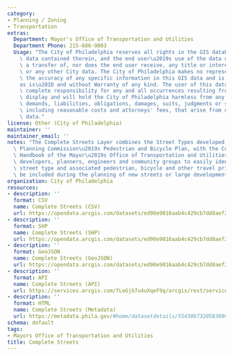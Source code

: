 ```yaml
---
category:
- Planning / Zoning
- Transportation
extras:
  Department: Mayor's Office of Transportation and Utilities
  Department Phone: 215-686-9003
  Usage: "The City of Philadelphia reserves all rights in the GIS database and any\
    \ data contained therein, and the end user\u2019s use of the data does not constitute\
    \ a transfer of, nor does the end user receive, any title or interest in the database\
    \ or any other City data. The City of Philadelphia makes no representation about\
    \ the accuracy of any specific information in this GIS data and is provided \u201C\
    as is\u201D and without Warranty of any kind. The user of this data will assume\
    \ complete responsibility for any and all occurrences resulting from its use or\
    \ display and will hold the City of Philadelphia harmless from any and all claims,\
    \ demands, liabilities, obligations, damages, suits, judgments or settlements,\
    \ including reasonable costs and attorneys' fees, that arise from use of this\
    \ data."
license: Other (City of Philadelphia)
maintainer: ''
maintainer_email: ''
notes: "The Complete Streets Layer combines the Street Types developed by the City\
  \ Planning Commission\u2019s Pedestrian and Bicycle Plan, with the Complete Streets\
  \ Handbook of the Mayor\u2019s Office of Transportation and Utilities. It allows\
  \ developers, planners, engineers and community groups to easily identify their\
  \ street type and associated pedestrian, bicycle and other travel priorities to\
  \ be included during the planning of new streets or large developments."
organization: City of Philadelphia
resources:
- description: ''
  format: CSV
  name: Complete Streets (CSV)
  url: https://opendata.arcgis.com/datasets/ed90e9016aab4c429cb7dd8aef2a87a3_0.csv
- description: ''
  format: SHP
  name: Complete Streets (SHP)
  url: https://opendata.arcgis.com/datasets/ed90e9016aab4c429cb7dd8aef2a87a3_0.zip
- description: ''
  format: GeoJSON
  name: Complete Streets (GeoJSON)
  url: https://opendata.arcgis.com/datasets/ed90e9016aab4c429cb7dd8aef2a87a3_0.geojson
- description: ''
  format: API
  name: Complete Streets (API)
  url: https://services.arcgis.com/fLeGjb7u4uXqeF9q/arcgis/rest/services/CompleteStreetsTypesStndrds/FeatureServer/0/query?outFields=*&where=1%3D1
- description: ''
  format: HTML
  name: Complete Streets (Metadata)
  url: https://metadata.phila.gov/#home/datasetdetails/5543867320583086178c4f34/representationdetails/55438ac09b989a05172d0d6a/
schema: default
tags:
- Mayors Office of Transportation and Utilities
title: Complete Streets
---
```

